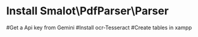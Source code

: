 # Install Smalot\PdfParser\Parser
#Get a Api key from Gemini
#Install ocr-Tesseract
#Create tables in xampp 
